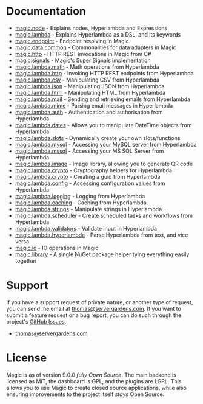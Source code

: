 
# Documentation

* [magic.node](/documentation/magic.node/) - Explains nodes, Hyperlambda and Expressions
* [magic.lambda](/documentation/magic.lambda/) - Explains Hyperlambda as a DSL, and its keywords
* [magic.endpoint](/documentation/magic.endpoint/) - Endpoint resolving in Magic
* [magic.data.common](/documentation/magic.data.common/) - Commonalities for data adapters in Magic
* [magic.http](/documentation/magic.http/) - HTTP REST invocations in Magic from C#
* [magic.signals](/documentation/magic.signals/) - Magic's Super Signals implementation
* [magic.lambda.math](/documentation/magic.lambda.math/) - Math operations from Hyperlambda
* [magic.lambda.http](/documentation/magic.lambda.http/) - Invoking HTTP REST endpoints from Hyperlambda
* [magic.lambda.csv](/documentation/magic.lambda.csv/) - Manipulating CSV from Hyperlambda
* [magic.lambda.json](/documentation/magic.lambda.json/) - Manipulating JSON from Hyperlambda
* [magic.lambda.html](/documentation/magic.lambda.html/) - Manipulating HTML from Hyperlambda
* [magic.lambda.mail](/documentation/magic.lambda.mail/) - Sending and retrieving emails from Hyperlambda
* [magic.lambda.mime](/documentation/magic.lambda.mime/) - Parsing email messages in Hyperlambda
* [magic.lambda.auth](/documentation/magic.lambda.auth/) - Authentication and authorisation from Hyperlambda
* [magic.lambda.dates](/documentation/magic.lambda.dates/) - Allows you to manipulate DateTime objects from Hyperlambda
* [magic.lambda.slots](/documentation/magic.lambda.slots/) - Dynamically create your own slots/functions
* [magic.lambda.mysql](/documentation/magic.lambda.mysql/) - Accessing your MySQL server from Hyperlambda
* [magic.lambda.mssql](/documentation/magic.lambda.mssql/) - Accessing your MS SQL Server from Hyperlambda
* [magic.lambda.image](/documentation/magic.lambda.image/) - Image library, allowing you to generate QR code
* [magic.lambda.crypto](/documentation/magic.lambda.crypto/) - Cryptography helpers for Hyperlambda
* [magic.lambda.crypto](/documentation/magic.lambda.guid/) - Creating a guid from Hyperlambda
* [magic.lambda.config](/documentation/magic.lambda.config/) - Accessing configuration values from Hyperlambda
* [magic.lambda.logging](/documentation/magic.lambda.logging/) - Logging from Hyperlambda
* [magic.lambda.caching](/documentation/magic.lambda.caching/) - Caching from Hyperlambda
* [magic.lambda.strings](/documentation/magic.lambda.strings/) - Manipulate strings in Hyperlambda
* [magic.lambda.scheduler](/documentation/magic.lambda.scheduler/) - Create scheduled tasks and workflows from Hyperlambda
* [magic.lambda.validators](/documentation/magic.lambda.validators/) - Validate input in Hyperlambda
* [magic.lambda.hyperlambda](/documentation/magic.lambda.hyperlambda/) - Parse Hyperlambda from text, and vice versa
* [magic.io](/documentation/magic.io/) - IO operations in Magic
* [magic.library](/documentation/magic.library/) - A single NuGet package helper tying everything easily together

# Support

If you have a support request of private nature, or another type of request, you can send me
email at [thomas@servergardens.com](mailto:thomas@servergardens.com). If you want to submit a
feature request or a bug report, you can do such through the project's
[GitHub Issues](https://github.com/polterguy/magic/issues).

* [thomas@servergardens.com](mailto:thomas@servergardens.com)

# License

Magic is as of version 9.0.0 *fully Open Source*. The main backend is licensed as MIT, the dashboard is GPL,
and the plugins are LGPL. This allows you to use Magic to create closed source applications, while also
ensuring improvements to the project itself *stays* Open Source.
